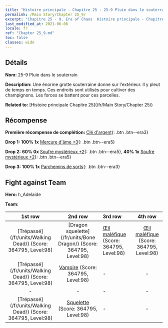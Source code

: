 ```yaml
---
title: "Histoire principale - Chapitre 25 - 25-9 Pluie dans le souterrain"
permalink: /Main Story/Chapter 25_9/
excerpt: "Chapitre 25 - 9. Era of Chaos  Histoire principale - Chapitre 25_9. 25-9 Pluie dans le souterrain"
last_modified_at: 2021-06-08
locale: fr
ref: "Chapter 25_9.md"
toc: false
classes: wide
---
```


## Détails

 **Nom:** 25-9 Pluie dans le souterrain

 **Description:** Une énorme grotte souterraine donne sur l'extérieur. Il y pleut de temps en temps. Ces endroits sont utilisés pour cultiver des champignons. Les forces se battent pour ces parcelles.

 **Related to:** [Histoire principale Chapitre 25](/fr/Main Story/Chapter 25/)

## Récompense

 **Première récompense de complétion:** [Clé d'argent](/ItemsFR/con_693/){: .btn .btn--era3}

 **Drop 1:** **100% 1x** [Mercure d'âme +3](/ItemsFR/mat_84/){: .btn .btn--era5}

 **Drop 2:** **60% 0x** [Soufre mystérieux +2](/ItemsFR/mat_78/){: .btn .btn--era5}, **40% 1x** [Soufre mystérieux +2](/ItemsFR/mat_78/){: .btn .btn--era5}

 **Drop 3:** **100% 1x** [Parchemins de sorts](/ItemsFR/con_694/){: .btn .btn--era3}


## Fight against Team
 **Hero:** h_Adelaide

 **Team:**


  | 1st row | 2nd row | 3rd row | 4th row |
  |:----:|:----:|:----|:----:|
  | [Trépassé](/fr/units/Walking Dead/) (Score: 364795, Level:98)  | [Dragon squelette](/fr/units/Bone Dragon/) (Score: 364795, Level:98)  | [Œil maléfique](/fr/units/Beholder/) (Score: 364795, Level:98)  | [Œil maléfique](/fr/units/Beholder/) (Score: 364795, Level:98)  |
  | [Trépassé](/fr/units/Walking Dead/) (Score: 364795, Level:98)  | [Vampire](/fr/units/Vampire/) (Score: 364795, Level:98)  | - | - |
  | - | - | - | - |
  | [Trépassé](/fr/units/Walking Dead/) (Score: 364795, Level:98)  | [Squelette](/fr/units/Skeleton/) (Score: 364795, Level:98)  | - | - |


